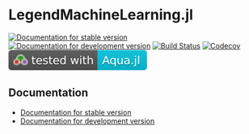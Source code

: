 # LegendMachineLearning.jl

[![Documentation for stable version](https://img.shields.io/badge/docs-stable-blue.svg)](https://legend-exp.github.io/LegendMachineLearning.jl/stable)
[![Documentation for development version](https://img.shields.io/badge/docs-dev-blue.svg)](https://legend-exp.github.io/LegendMachineLearning.jl/dev)
[![Build Status](https://github.com/legend-exp/LegendMachineLearning.jl/workflows/CI/badge.svg)](https://github.com/legend-exp/LegendMachineLearning.jl/actions/workflows/CI.yml)
[![Codecov](https://codecov.io/gh/legend-exp/LegendMachineLearning.jl/branch/main/graph/badge.svg)](https://codecov.io/gh/legend-exp/LegendMachineLearning.jl)
[![Aqua QA](https://raw.githubusercontent.com/JuliaTesting/Aqua.jl/master/badge.svg)](https://github.com/JuliaTesting/Aqua.jl)


## Documentation

* [Documentation for stable version](https://legend-exp.github.io/LegendMachineLearning.jl/stable)
* [Documentation for development version](https://legend-exp.github.io/LegendMachineLearning.jl/dev)
